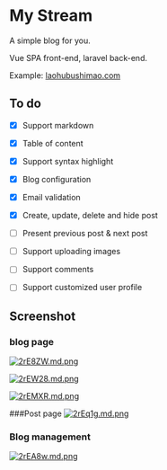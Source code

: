 # My Stream


A simple blog for you.

Vue SPA front-end, laravel back-end.


Example: [laohubushimao.com](https://laohubushimao.com)

## To do

- [x] Support markdown
- [x] Table of content
- [x] Support syntax highlight
- [x] Blog configuration
- [x] Email validation
- [x] Create, update, delete and hide post
- [ ] Present previous post & next post
- [ ] Support uploading images
- [ ] Support comments
- [ ] Support customized user profile






## Screenshot

### blog page
[![2rE8ZW.md.png](https://t1.picb.cc/uploads/2018/04/20/2rE8ZW.md.png)](https://www.picb.cc/image/2rE8ZW)

[![2rEW28.md.png](https://t1.picb.cc/uploads/2018/04/20/2rEW28.md.png)](https://www.picb.cc/image/2rEW28)

[![2rEMXR.md.png](https://t1.picb.cc/uploads/2018/04/20/2rEMXR.md.png)](https://www.picb.cc/image/2rEMXR)

###Post page
[![2rEq1g.md.png](https://t1.picb.cc/uploads/2018/04/20/2rEq1g.md.png)](https://www.picb.cc/image/2rEq1g)

### Blog management
[![2rEA8w.md.png](https://t1.picb.cc/uploads/2018/04/20/2rEA8w.md.png)](https://www.picb.cc/image/2rEA8w)








